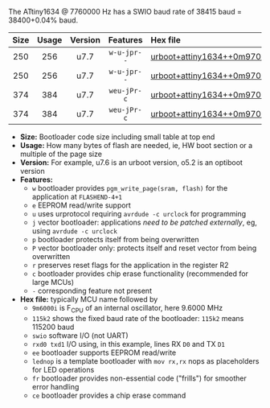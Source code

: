 The ATtiny1634 @ 7760000 Hz has a SWIO baud rate of 38415 baud = 38400+0.04% baud.

|Size|Usage|Version|Features|Hex file|
|:-:|:-:|:-:|:-:|:--|
|250|256|u7.7|`w-u-jpr--`|[urboot+attiny1634++0m9700i++++4k8_swio_rxa7_txb0_lednop.hex](https://raw.githubusercontent.com/stefanrueger/urboot.hex/main/mcus/attiny1634/internal_oscillator/fint++0m9700_Hz/br++++4k8_bps/urboot+attiny1634++0m9700i++++4k8_swio_rxa7_txb0_lednop.hex)|
|250|256|u7.7|`w-u-jpr--`|[urboot+attiny1634++0m9700i++++4k8_swio_rxb1_txb2_lednop.hex](https://raw.githubusercontent.com/stefanrueger/urboot.hex/main/mcus/attiny1634/internal_oscillator/fint++0m9700_Hz/br++++4k8_bps/urboot+attiny1634++0m9700i++++4k8_swio_rxb1_txb2_lednop.hex)|
|374|384|u7.7|`weu-jPr-c`|[urboot+attiny1634++0m9700i++++4k8_swio_rxa7_txb0_ee_lednop_fr_ce.hex](https://raw.githubusercontent.com/stefanrueger/urboot.hex/main/mcus/attiny1634/internal_oscillator/fint++0m9700_Hz/br++++4k8_bps/urboot+attiny1634++0m9700i++++4k8_swio_rxa7_txb0_ee_lednop_fr_ce.hex)|
|374|384|u7.7|`weu-jPr-c`|[urboot+attiny1634++0m9700i++++4k8_swio_rxb1_txb2_ee_lednop_fr_ce.hex](https://raw.githubusercontent.com/stefanrueger/urboot.hex/main/mcus/attiny1634/internal_oscillator/fint++0m9700_Hz/br++++4k8_bps/urboot+attiny1634++0m9700i++++4k8_swio_rxb1_txb2_ee_lednop_fr_ce.hex)|

- **Size:** Bootloader code size including small table at top end
- **Usage:** How many bytes of flash are needed, ie, HW boot section or a multiple of the page size
- **Version:** For example, u7.6 is an urboot version, o5.2 is an optiboot version
- **Features:**
  + `w` bootloader provides `pgm_write_page(sram, flash)` for the application at `FLASHEND-4+1`
  + `e` EEPROM read/write support
  + `u` uses urprotocol requiring `avrdude -c urclock` for programming
  + `j` vector bootloader: applications *need to be patched externally*, eg, using `avrdude -c urclock`
  + `p` bootloader protects itself from being overwritten
  + `P` vector bootloader only: protects itself and reset vector from being overwritten
  + `r` preserves reset flags for the application in the register R2
  + `c` bootloader provides chip erase functionality (recommended for large MCUs)
  + `-` corresponding feature not present
- **Hex file:** typically MCU name followed by
  + `9m6000i` is F<sub>CPU</sub> of an internal oscillator, here 9.6000 MHz
  + `115k2` shows the fixed baud rate of the bootloader: `115k2` means 115200 baud
  + `swio` software I/O (not UART)
  + `rxd0 txd1` I/O using, in this example, lines RX `D0` and TX `D1`
  + `ee` bootloader supports EEPROM read/write
  + `lednop` is a template bootloader with `mov rx,rx` nops as placeholders for LED operations
  + `fr` bootloader provides non-essential code ("frills") for smoother error handling
  + `ce` bootloader provides a chip erase command
